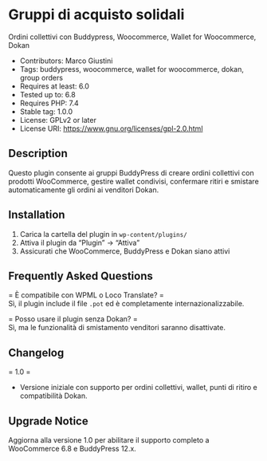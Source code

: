 # Gruppi di acquisto solidali
Ordini collettivi con Buddypress, Woocommerce, Wallet for Woocommerce, Dokan
- Contributors: Marco Giustini  
- Tags: buddypress, woocommerce, wallet for woocommerce, dokan, group orders  
- Requires at least: 6.0  
- Tested up to: 6.8  
- Requires PHP: 7.4  
- Stable tag: 1.0.0  
- License: GPLv2 or later  
- License URI: https://www.gnu.org/licenses/gpl-2.0.html

## Description 

Questo plugin consente ai gruppi BuddyPress di creare ordini collettivi con prodotti WooCommerce, gestire wallet condivisi, confermare ritiri e smistare automaticamente gli ordini ai venditori Dokan.

## Installation 

1. Carica la cartella del plugin in `wp-content/plugins/`
2. Attiva il plugin da “Plugin” → “Attiva”
3. Assicurati che WooCommerce, BuddyPress e Dokan siano attivi

## Frequently Asked Questions 

= È compatibile con WPML o Loco Translate? =  
Sì, il plugin include il file `.pot` ed è completamente internazionalizzabile.

= Posso usare il plugin senza Dokan? =  
Sì, ma le funzionalità di smistamento venditori saranno disattivate.

## Changelog 

= 1.0 =
* Versione iniziale con supporto per ordini collettivi, wallet, punti di ritiro e compatibilità Dokan.

## Upgrade Notice 

Aggiorna alla versione 1.0 per abilitare il supporto completo a WooCommerce 6.8 e BuddyPress 12.x.
